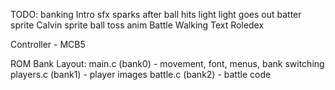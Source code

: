 TODO:
    banking
    Intro
        sfx
        sparks after ball hits light
        light goes out
        batter sprite
        Calvin sprite
        ball toss anim
    Battle
    Walking
    Text
    Roledex

Controller - MCB5

ROM Bank Layout:
    main.c (bank0) - movement, font, menus, bank switching
    players.c (bank1) - player images
    battle.c (bank2) - battle code